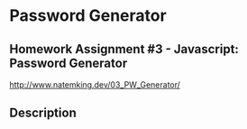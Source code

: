 # Password Generator
## Homework Assignment #3 - Javascript: Password Generator
http://www.natemking.dev/03_PW_Generator/

## Description




<!-- FIGURE OUT HOW TO MAKE PROMPT ACCEPT ONLY NUMBERS!!! -->

<!--
PW gene ideas
 https://www.coderrocketfuel.com/article/generate-a-random-letter-from-the-alphabet-using-javascript

 https://dev.to/olawanle_joel/password-generator-with-javascript-57c -->

<!-- join
https://stackoverflow.com/questions/28007949/how-to-convert-array-into-string-without-comma-and-separated-by-space-in-javascr/28007965

https://www.w3schools.com/jsref/jsref_join.asp -->

<!-- random pick
https://developer.mozilla.org/en-US/docs/Web/JavaScript/Reference/Global_Objects/Math/random -->
<!-- 
stop a function early 
https://stackoverflow.com/questions/3330193/early-exit-from-function -->

<!-- 
Number.isinteger
https://www.w3schools.com/jsref/jsref_isinteger.asp#:~:text=The%20Number.,Otherwise%20it%20returns%20false. -->


<!-- https://stackoverflow.com/questions/12699210/background-square-with-one-side-at-an-angle -->

<!-- class toggle
https://www.w3schools.com/howto/howto_js_toggle_class.asp -->

<!-- https://attacomsian.com/blog/javascript-add-remove-toggle-css-classes -->